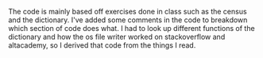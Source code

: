 The code is mainly based off exercises done in class such as the census and the dictionary. I've added some comments in the code to breakdown which section of code does what. I had to look up different functions of the dictionary and how the os file writer worked on stackoverflow and altacademy, so I derived that code from the things I read.